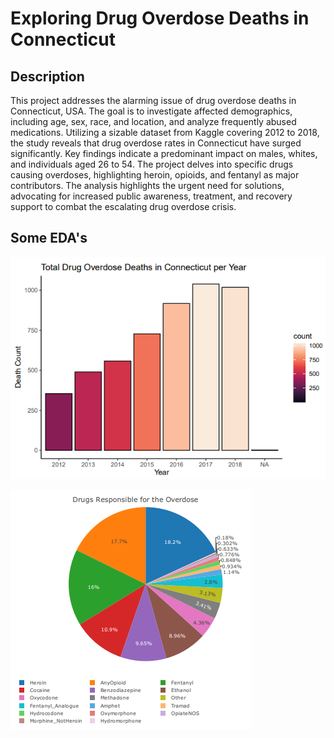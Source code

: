 <h1>Exploring Drug Overdose Deaths in Connecticut</h1>

<h2>Description</h2>
This project addresses the alarming issue of drug overdose deaths in Connecticut, USA. The goal is to investigate affected demographics, including age, sex, race, and location, and analyze frequently abused medications. Utilizing a sizable dataset from Kaggle covering 2012 to 2018, the study reveals that drug overdose rates in Connecticut have surged significantly. Key findings indicate a predominant impact on males, whites, and individuals aged 26 to 54. The project delves into specific drugs causing overdoses, highlighting heroin, opioids, and fentanyl as major contributors. The analysis highlights the urgent need for solutions, advocating for increased public awareness, treatment, and recovery support to combat the escalating drug overdose crisis.
<br />

<h2>Some EDA's</h2>

![Image 1](https://github.com/NikkiLa1/Drug-Deaths/blob/main/Total%20Drug%20Overdose%20Deaths.png)

![Image 2](https://github.com/NikkiLa1/Drug-Deaths/blob/main/Drugs%20Responsible%20for%20Deaths.png)

